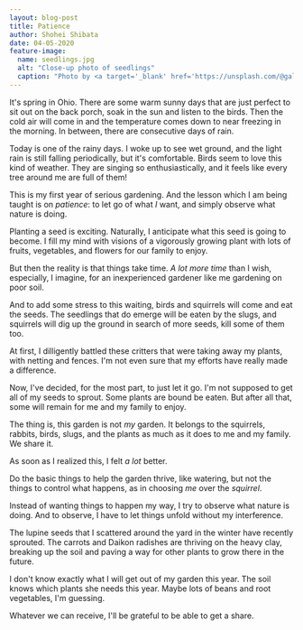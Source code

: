 ```yaml
---
layout: blog-post
title: Patience
author: Shohei Shibata
date: 04-05-2020
feature-image:
  name: seedlings.jpg
  alt: "Close-up photo of seedlings"
  caption: "Photo by <a target='_blank' href='https://unsplash.com/@gallarotti?utm_source=unsplash&utm_medium=referral&utm_content=creditCopyText'>Francesco Gallarotti</a> on Unsplash"
---
```


It's spring in Ohio. There are some warm sunny days that are just perfect to sit out on the back porch, soak in the sun and listen to the birds. Then the cold air will come in and the temperature comes down to near freezing in the morning. In between, there are consecutive days of rain.

Today is one of the rainy days. I woke up to see wet ground, and the light rain is still falling periodically, but it's comfortable. Birds seem to love this kind of weather. They are singing so enthusiastically, and it feels like every tree around me are full of them! 

This is my first year of serious gardening. And the lesson which I am being taught is on *patience*: to let go of what *I* want, and simply observe what nature is doing.

Planting a seed is exciting. Naturally, I anticipate what this seed is going to become. I fill my mind with visions of a vigorously growing plant with lots of fruits, vegetables, and flowers for our family to enjoy.

But then the reality is that things take time. *A lot more time* than I wish, especially, I imagine, for an inexperienced gardener like me gardening on poor soil.

And to add some stress to this waiting, birds and squirrels will come and eat the seeds. The seedlings that do emerge will be eaten by the slugs, and squirrels will dig up the ground in search of more seeds, kill some of them too.

At first, I dilligently battled these critters that were taking away my plants, with netting and fences. I'm not even sure that my efforts have really made a difference. 

Now, I've decided, for the most part, to just let it go. I'm not supposed to get all of my seeds to sprout. Some plants are bound be eaten. But after all that, some will remain for me and my family to enjoy. 

The thing is, this garden is not *my* garden. It belongs to the squirrels, rabbits, birds, slugs, and the plants as much as it does to me and my family. We share it.

As soon as I realized this, I felt *a lot* better. 

Do the basic things to help the garden thrive, like watering, but not the things to control what happens, as in choosing *me* over the *squirrel*.

Instead of wanting things to happen my way, I try to observe what nature is doing. And to observe, I have to let things unfold without my interference. 

The lupine seeds that I scattered around the yard in the winter have recently sprouted. The carrots and Daikon radishes are thriving on the heavy clay, breaking up the soil and paving a way for other plants to grow there in the future.

I don't know exactly what I will get out of my garden this year. The soil knows which plants she needs this year. Maybe lots of beans and root vegetables, I'm guessing. 

Whatever we can receive, I'll be grateful to be able to get a share.
